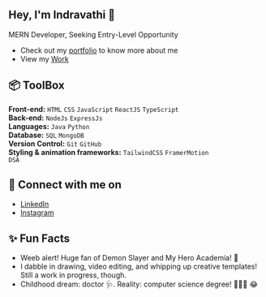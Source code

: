 ## Hey, I'm Indravathi 👋
MERN Developer, Seeking Entry-Level Opportunity

- Check out my [portfolio](https://indhu248.github.io/portfolio_indhu/) to know more about me
- View my [Work](https://github.com/Indhu248?tab=repositories)

## 📦 ToolBox
**Front-end:** `HTML` `CSS` `JavaScript` `ReactJS` `TypeScript` </br>
**Back-end:** `NodeJs` `ExpressJs` </br>
**Languages:** `Java` `Python` </br>
**Database:** `SQL` `MongoDB` </br>
**Version Control:** `Git` `GitHub` </br>
**Styling & animation frameworks:** `TailwindCSS` `FramerMotion` </br>
`DSA`

## 📩 Connect with me on 

- [LinkedIn ](https://www.linkedin.com/in/botchaindravathi)
- [Instagram ](https://www.instagram.com/indhu_hehhehe/)

## ✨ Fun Facts

- Weeb alert! Huge fan of Demon Slayer and My Hero Academia! 🤩
- I dabble in drawing, video editing, and whipping up creative templates! Still a work in progress, though.
- Childhood dream: doctor 🩺. Reality: computer science degree! 👩🏻‍💻 😂
  
